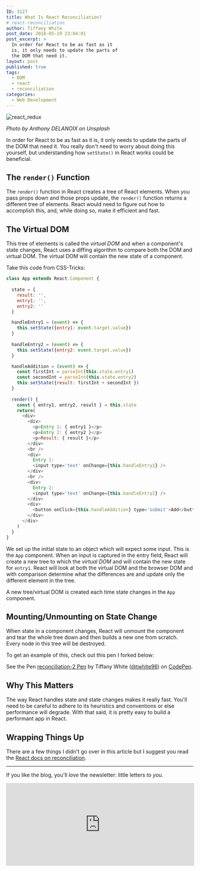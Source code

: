 ```yaml
---
ID: 3127
title: What Is React Reconciliation?
# react-reconciliation
author: Tiffany White
post_date: 2018-05-19 23:04:01
post_excerpt: >
  In order for React to be as fast as it
  is, it only needs to update the parts of
  the DOM that need it.
layout: post
published: true
tags:
  - DOM
  - react
  - reconciliation
categories:
  - Web Development
---
```


<img src="https://res.cloudinary.com/twhiteblog/image/upload/v1527285926/react_redux_trpz1i.jpg" alt="react_redux"/>

*Photo by Anthony DELANOIX on Unsplash*

In order for React to be as fast as it is, it only needs to update the parts of the DOM that need it. You really don't need to worry about doing this yourself, but understanding how `setState()` in React works could be beneficial.

## The `render()` Function

The `render()` function in React creates a tree of React elements. When you pass props down and those props update, the `render()` function returns a different tree of elements. React would need to figure out how to accomplish this, and, while doing so, make it efficient and fast.

## The Virtual DOM

This tree of elements is called the *virtual DOM* and when a component's state changes, React uses a diffing algorithm to compare both the DOM and virtual DOM. The virtual DOM will contain the new state of a component.

Take this code from CSS-Tricks:

```js
class App extends React.Component {
  
  state = {
    result: '',
    entry1: '',
    entry2: ''
  }

  handleEntry1 = (event) => {
    this.setState({entry1: event.target.value})
  }
  
  handleEntry2 = (event) => {
    this.setState({entry2: event.target.value})
  }

  handleAddition = (event) => {
    const firstInt = parseInt(this.state.entry1)
    const secondInt = parseInt(this.state.entry2)
    this.setState({result: firstInt + secondInt })
  }
  
  render() {
    const { entry1, entry2, result } = this.state
    return(
      <div>  
        <div>
          <p>Entry 1: { entry1 }</p>
          <p>Entry 2: { entry2 }</p>
          <p>Result: { result }</p>
        </div>
        <br />
        <div>
          Entry 1: 
          <input type='text' onChange={this.handleEntry1} />
        </div>
        <br />
        <div>
          Entry 2: 
          <input type='text' onChange={this.handleEntry2} />
        </div>
        <div>
          <button onClick={this.handleAddition} type='submit'>Add</button>
        </div>
      </div>
    )
  }
}
```

We set up the initial state to an object which will expect some input. This is the `App` component. When an input is captured in the entry field, React will create a new tree to which the *virtual DOM* and will contain the new state for `entry1`. React will look at both the virtual DOM and the browser DOM and with comparison determine what the differences are and update only the different element in the tree.

A new tree/virtual DOM is created each time state changes in the `App` component.

## Mounting/Unmounting on State Change

When state in a component changes, React will unmount the component and tear the whole tree down and then builds a new one from scratch. Every node in this tree will be destroyed.

To get an example of this, check out this pen I forked below:

<p data-height="467" data-theme-id="22729" data-slug-hash="WJPeME" data-default-tab="js,result" data-user="twhite96" data-embed-version="2" data-pen-title:="reconciliation-2 Pen" class="codepen">See the Pen <a href="https://codepen.io/twhite96/pen/WJPeME/">reconciliation-2 Pen</a> by Tiffany White (<a href="https://codepen.io/twhite96">@twhite96</a>) on <a href="https://codepen.io">CodePen</a>.</p>
<script async src="https://static.codepen.io/assets/embed/ei.js"></script>


## Why This Matters

The way React handles state and state changes makes it really fast. You'll need to be careful to adhere to its heuristics and conventions or else performance will degrade. With that said, it is pretty easy to build a performant app in React.

## Wrapping Things Up

There are a few things I didn't go over in this article but I suggest you read the [React docs on reconciliation](https://reactjs.org/docs/reconciliation.html).

---

If you like the blog, you'll *love* the newsletter: little letters *to you*.

<iframe
scrolling="no"
style="width:100%!important;height:220px;border:1px #ccc solid !important"
src="https://buttondown.email/tiffanywhite?as_embed=true"
></iframe>
